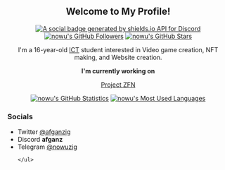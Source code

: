 <p align="center">
	<h2 align="center">Welcome to My Profile!</h2>
	<p align="center"><a href="https://discord.gg/projectzfn"><img src="https://img.shields.io/discord/1025109551797772348?style=for-the-badge" title="https://discord.gg/projectzfn" alt="A social badge generated by shields.io API for Discord"></a> <a href="https://github.com/nowu?tab=followers"><img src="https://img.shields.io/github/followers/nowu?style=for-the-badge" alt="nowu's GitHub Followers" title="nowu's GitHub Followers"></a> <a href="#"><img src="https://img.shields.io/github/stars/nowu?style=for-the-badge" alt="nowu's GitHub Stars" title="nowu's GitHub Stars"></a>
	</p>
</p>
<p align="center">I'm a 16-year-old <a href="https://en.wikipedia.org/wiki/Information_and_communications_technology">ICT</a> student interested in Video game creation, NFT making, and Website creation.
</p>

<p align="center"><strong>I'm currently working on</strong></p>
<p align="center"><a href="https://projectzfn.xyz/">Project ZFN</a></p>

<p align="center">
	<a href="https://github.com/nowu"><img src="https://github-readme-stats.vercel.app/api?username=nowu&theme=tokyonight&hide=prs,issues&count_private=true" title="nowu's GitHub Statistics" alt="nowu's GitHub Statistics"></a> <a href="https://github.com/nowu"><img src="https://github-readme-stats.vercel.app/api/top-langs/?username=nowu&&theme=tokyonight&layout=compact" title="nowu's Most Used Languages" alt="nowu's Most Used Languages"></a>
</p>

<p>
	<h3>Socials</h3>
	<ul>
		<li>Twitter <a href="https://twitter.com/afganzig">@afganzig</a></li>
		<li>Discord <strong>afganz</strong></li>
		<li>Telegram <a href="https://t.me/Nowuzig">@nowuzig</a></li>
		
	</ul>
</p>
